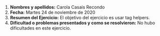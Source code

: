 1. **Nombres y apellidos:** Carola Casais Recondo
2. **Fecha:** Martes 24 de noviembre de 2020
3. **Resumen del Ejercicio:** El objetivo del ejercicio es usar tag helpers.
4. **Dificultad o problemas presentados y como se resolvieron:** No hubo dificultades en este ejercicio.
